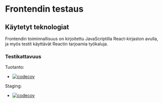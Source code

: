 # Frontendin testaus

## Käytetyt teknologiat

Frontendin toiminnallisuus on kirjoitettu JavaScriptilla React-kirjaston avulla, ja myös testit käyttävät Reactin tarjoamia työkaluja. 

### Testikattavuus

Tuotanto:
- [![codecov](https://codecov.io/gh/ohtuprojekti-2022/vesialue-front/branch/main/graph/badge.svg?token=9K2Y141HQT)](https://codecov.io/gh/ohtuprojekti-2022/vesialue-front)

Staging:
- [![codecov](https://codecov.io/gh/ohtuprojekti-2022/vesialue-front/branch/staging/graph/badge.svg?token=9K2Y141HQT)](https://codecov.io/gh/ohtuprojekti-2022/vesialue-front)

